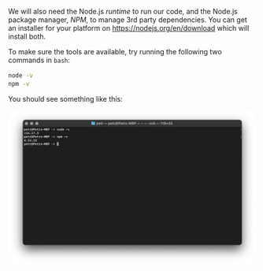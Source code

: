 We will also need the Node.js _runtime_ to run our code, and the Node.js package manager, _NPM_,
to manage 3rd party dependencies. You can get an installer for your platform on https://nodejs.org/en/download
which will install both.

To make sure the tools are available, try running the following two commands in `bash`:

```bash
node -v
npm -v
```

You should see something like this:

![Checking node in terminal](node.png)
